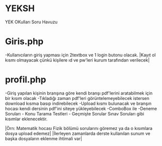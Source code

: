 # YEKSH

YEK OKulları Soru Havuzu

# Giris.php
-Kullanıcıların giriş yapması için 2textbox ve 1 login butonu olacak.
|Kayıt ol kısmı olmayacak çünkü kişilere ıd ve pw'leri kurum tarafından verilecek|

# profil.php
-Giriş yapılan kişinin branşına göre kendi branşı pdf'lerini aratabilmek için bir kısım olacak
-Tıkladığı zaman pdf'leri görüntelemeyebilecek istersen download kısmıa basıp indirebilecek
-Upload kısmı bulunacak ve branşın hocası kendi dersinin pdf'ini siteye yükleyebilecek
-ComboBox ile -Deneme Soruları - Konu Tarama Testleri - Geçmişte Sorular Sınav Soruları gibi kısımlar eklenecektir.


|Örn: Matematik hocası Fizik bölümü sorularını göremez ya da o kısımlara dosya upload edemez|
|İlerleyen zamanlarda derste kullanılan sunum ve başka dosyaların eklenme ihtimali var|
